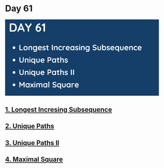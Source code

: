 # Day 61

![](../images/day61.png)

## [1. Longest Incresing Subsequence](300.%20Longest%20Increasing%20Subsequence.md)

## [2. Unique Paths](./62.%20Unique%20Paths.md)

## [3. Unique Paths II](63.%20Unique%20Paths%20II.md)

## [4. Maximal Square](300.%20Longest%20Increasing%20Subsequence.md)